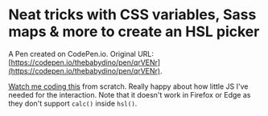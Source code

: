 # Neat tricks with CSS variables, Sass maps & more to create an HSL picker

A Pen created on CodePen.io. Original URL: [https://codepen.io/thebabydino/pen/qrVENr](https://codepen.io/thebabydino/pen/qrVENr).

[Watch me coding this](https://www.youtube.com/watch?v=x010T9zouX4) from scratch. Really happy about how little JS I've needed for the interaction. Note that it doesn't work in Firefox or Edge as they don't support `calc()` inside `hsl()`.